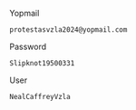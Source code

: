 Yopmail

```
protestasvzla2024@yopmail.com
```

Password

```
Slipknot19500331
```

User

```
NealCaffreyVzla
```